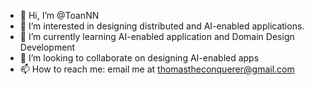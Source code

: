 - 👋 Hi, I’m @ToanNN
- 👀 I’m interested in designing distributed and AI-enabled applications.
- 🌱 I’m currently learning AI-enabled application and Domain Design Development
- 💞️ I’m looking to collaborate on designing AI-enabled apps
- 📫 How to reach me: email me at thomastheconquerer@gmail.com

<!---
ToanNN/ToanNN is a ✨ special ✨ repository because its `README.md` (this file) appears on your GitHub profile.
You can click the Preview link to take a look at your changes.
--->
